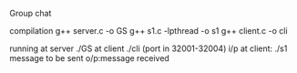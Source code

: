 Group chat

compilation
g++ server.c -o GS
g++ s1.c -lpthread -o s1
g++ client.c -o  cli

running 
at server ./GS
at client ./cli (port in 32001-32004)
i/p at client:
./s1
message to be sent
o/p:message received
